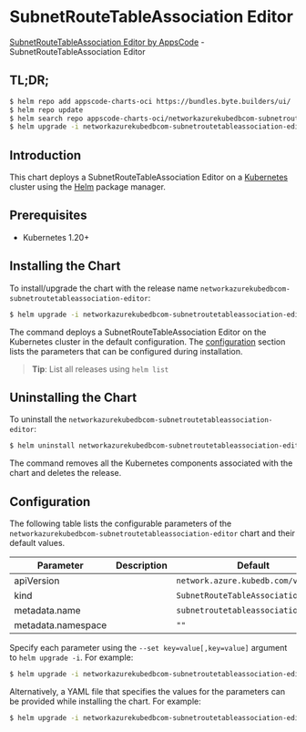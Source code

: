 # SubnetRouteTableAssociation Editor

[SubnetRouteTableAssociation Editor by AppsCode](https://appscode.com) - SubnetRouteTableAssociation Editor

## TL;DR;

```bash
$ helm repo add appscode-charts-oci https://bundles.byte.builders/ui/
$ helm repo update
$ helm search repo appscode-charts-oci/networkazurekubedbcom-subnetroutetableassociation-editor --version=v0.14.0
$ helm upgrade -i networkazurekubedbcom-subnetroutetableassociation-editor appscode-charts-oci/networkazurekubedbcom-subnetroutetableassociation-editor -n default --create-namespace --version=v0.14.0
```

## Introduction

This chart deploys a SubnetRouteTableAssociation Editor on a [Kubernetes](http://kubernetes.io) cluster using the [Helm](https://helm.sh) package manager.

## Prerequisites

- Kubernetes 1.20+

## Installing the Chart

To install/upgrade the chart with the release name `networkazurekubedbcom-subnetroutetableassociation-editor`:

```bash
$ helm upgrade -i networkazurekubedbcom-subnetroutetableassociation-editor appscode-charts-oci/networkazurekubedbcom-subnetroutetableassociation-editor -n default --create-namespace --version=v0.14.0
```

The command deploys a SubnetRouteTableAssociation Editor on the Kubernetes cluster in the default configuration. The [configuration](#configuration) section lists the parameters that can be configured during installation.

> **Tip**: List all releases using `helm list`

## Uninstalling the Chart

To uninstall the `networkazurekubedbcom-subnetroutetableassociation-editor`:

```bash
$ helm uninstall networkazurekubedbcom-subnetroutetableassociation-editor -n default
```

The command removes all the Kubernetes components associated with the chart and deletes the release.

## Configuration

The following table lists the configurable parameters of the `networkazurekubedbcom-subnetroutetableassociation-editor` chart and their default values.

|     Parameter      | Description |                    Default                     |
|--------------------|-------------|------------------------------------------------|
| apiVersion         |             | <code>network.azure.kubedb.com/v1alpha1</code> |
| kind               |             | <code>SubnetRouteTableAssociation</code>       |
| metadata.name      |             | <code>subnetroutetableassociation</code>       |
| metadata.namespace |             | <code>""</code>                                |


Specify each parameter using the `--set key=value[,key=value]` argument to `helm upgrade -i`. For example:

```bash
$ helm upgrade -i networkazurekubedbcom-subnetroutetableassociation-editor appscode-charts-oci/networkazurekubedbcom-subnetroutetableassociation-editor -n default --create-namespace --version=v0.14.0 --set apiVersion=network.azure.kubedb.com/v1alpha1
```

Alternatively, a YAML file that specifies the values for the parameters can be provided while
installing the chart. For example:

```bash
$ helm upgrade -i networkazurekubedbcom-subnetroutetableassociation-editor appscode-charts-oci/networkazurekubedbcom-subnetroutetableassociation-editor -n default --create-namespace --version=v0.14.0 --values values.yaml
```
